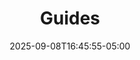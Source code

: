 ---
weight: 0
title: "Guides"
description: "How to use Lubbock.social"
icon: "question_mark"
date: "2025-09-08T16:45:55-05:00"
lastmod: "2025-09-08T16:45:55-05:00"
draft: false
toc: true
---